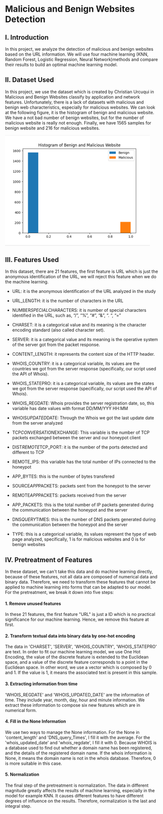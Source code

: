 # Malicious and Benign Websites Detection

## Ⅰ. Introduction

In this project, we analyze the detection of malicious and benign websites based on the URL information. We will use four machine learning (KNN, Random Forest, Logistic Regression, Neural Network)methods and compare their results to build an optimal machine learning model.

## Ⅱ. Dataset Used

In this project, we use the dataset which is created by Christian Urcuqui in Malicious and Benign Websites classify by application and network features. Unfortunately, there is a lack of datasets with malicious and benign web characteristics, especially for malicious websites. We can look at the following figure, it is the histogram of benign and malicious website. We have a not bad number of benign websites, but for the number of malicious website is really not enough. Finally, we have 1565 samples for benign website and 216 for malicious websites. 

<img src="images\hist.png" alt="1200" style="zoom:50%;" />

## Ⅲ. Features Used

In this dataset, there are 21 features, the first feature is URL which is just the anonymous identification of the URL, we will reject this feature when we do the machine learning.

- URL: it is the anonymous identification of the URL analyzed in the study

- URL_LENGTH: it is the number of characters in the URL

- NUMBER*SPECIAL*CHARACTERS: it is number of special characters identified in the URL, such as, “/”, “%”, “#”, “&”, “. “, “=”

- CHARSET: it is a categorical value and its meaning is the character encoding standard (also called character set).

- SERVER: it is a categorical value and its meaning is the operative system of the server got from the packet response.

- CONTENT_LENGTH: it represents the content size of the HTTP header.

- WHOIS_COUNTRY: it is a categorical variable, its values are the countries we got from the server response (specifically, our script used the API of Whois).

- WHOIS_STATEPRO: it is a categorical variable, its values are the states we got from the server response (specifically, our script used the API of Whois).

- WHOIS_REGDATE: Whois provides the server registration date, so, this variable has date values with format DD/MM/YYY HH:MM

- WHOIS*UPDATED*DATE: Through the Whois we got the last update date from the server analyzed

- TCP*CONVERSATION*EXCHANGE: This variable is the number of TCP packets exchanged between the server and our honeypot client

- DIST*REMOTE*TCP_PORT: it is the number of the ports detected and different to TCP

- REMOTE_IPS: this variable has the total number of IPs connected to the honeypot

- APP_BYTES: this is the number of bytes transfered

- SOURCE*APP*PACKETS: packets sent from the honeypot to the server

- REMOTE*APP*PACKETS: packets received from the server

- APP_PACKETS: this is the total number of IP packets generated during the communication between the honeypot and the server

- DNS*QUERY*TIMES: this is the number of DNS packets generated during the communication between the honeypot and the server

- TYPE: this is a categorical variable, its values represent the type of web page analyzed, specifically, 1 is for malicious websites and 0 is for benign websites

  

## Ⅳ. Pretreatment of Features

In these dataset, we can't take this data and do machine learning directly, because of these features, not all data are composed of numerical data and binary data. Therefore, we need to transform these features that cannot be applied to machine learning into forms that can be adapted to our model. For the pretreatment, we break it down into five steps:

#### 1. Remove unused features

In these 21 features, the first feature "URL" is just a ID which is no practical significance for our machine learning. Hence, we remove this feature at first.

#### 2. Transform textual data into binary data by one-hot encoding

The data in 'CHARSET', 'SERVER', 'WHOIS_COUNTRY', 'WHOIS_STATEPRO' are text. In order to fit our machine learning model, we use One Hot Encoding, the value of the discrete feature is extended to the Euclidean space, and a value of the discrete feature corresponds to a point in the Euclidean space. In other word, we use a vector which is composed by 0 and 1. If the value is 1, it means the associated text is present in this sample.

#### 3. Extracting information from time

'WHOIS_REGDATE' and 'WHOIS_UPDATED_DATE' are the information of time. They include year, month, day, hour and minute information. We extract these information to compose six new features which are in numerical form.

#### 4. Fill in the None Information

We use two ways to manage the None information. For the None in 'content_length' and 'DNS_query_Times', I fill it with the average. For the 'whois_updated_date' and 'whois_regdate', I fill it with 0. Because WHOIS is a database used to find out whether a domain name has been registered, and the details of the registered domain name. If the whois information is None, it means the domain name is not in the whois database. Therefore, 0 is more suitable in this case.

#### 5. Normalization

The final step of the pretreatment is normalization. The data in different magnitude greatly affects the results of machine learning, especially in the model for example KNN. It causes different features to have different degrees of influence on the results. Therefore, normalization is the last and integral step.